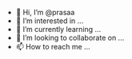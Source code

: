- 👋 Hi, I’m @prasaa
- 👀 I’m interested in ...
- 🌱 I’m currently learning ...
- 💞️ I’m looking to collaborate on ...
- 📫 How to reach me ...

<!---
prasaa/prasaa is a ✨ special ✨ repository because its `README.md` (this file) appears on your GitHub profile.
You can click the Preview link to take a look at your changes.
--->
